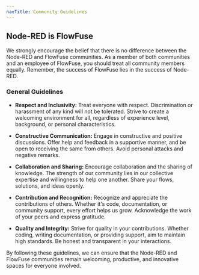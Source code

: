 ```yaml
---
navTitle: Community Guidelines
---
```


## Node-RED is FlowFuse

We strongly encourage the belief that there is no difference between the Node-RED and FlowFuse communities. As a member of both communities and an employee of FlowFuse, you should treat all community members equally. Remember, the success of FlowFuse lies in the success of Node-RED.

### General Guidelines

- **Respect and Inclusivity:** Treat everyone with respect. Discrimination or harassment of any kind will not be tolerated. Strive to create a welcoming environment for all, regardless of experience level, background, or personal characteristics.

- **Constructive Communication:** Engage in constructive and positive discussions. Offer help and feedback in a supportive manner, and be open to receiving the same from others. Avoid personal attacks and negative remarks.

- **Collaboration and Sharing:** Encourage collaboration and the sharing of knowledge. The strength of our community lies in our collective expertise and willingness to help one another. Share your flows, solutions, and ideas openly.

- **Contribution and Recognition:** Recognize and appreciate the contributions of others. Whether it's code, documentation, or community support, every effort helps us grow. Acknowledge the work of your peers and express gratitude.

- **Quality and Integrity:** Strive for quality in your contributions. Whether coding, writing documentation, or providing support, aim to maintain high standards. Be honest and transparent in your interactions.

By following these guidelines, we can ensure that the Node-RED and FlowFuse communities remain welcoming, productive, and innovative spaces for everyone involved.


